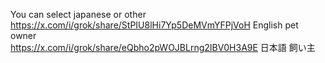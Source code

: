 You can select japanese or other
<br>
https://x.com/i/grok/share/StPIU8lHi7Yp5DeMVmYFPjVoH English pet owner
<br>
https://x.com/i/grok/share/eQbho2pWOJBLrng2IBV0H3A9E 日本語 飼い主
